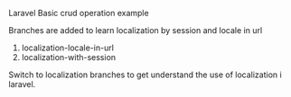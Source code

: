 Laravel Basic crud operation example

Branches are added to learn localization by session and locale in url
1. localization-locale-in-url
2. localization-with-session

Switch to localization branches to get understand the use of localization i laravel.
